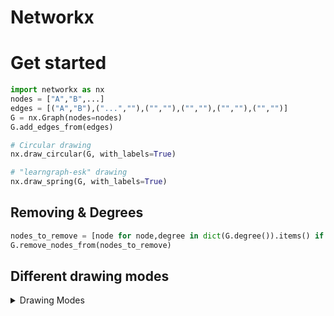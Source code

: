 # Networkx

# Get started
```python
import networkx as nx
nodes = ["A","B",...]
edges = [("A","B"),("...",""),("",""),("",""),("",""),("","")]
G = nx.Graph(nodes=nodes)
G.add_edges_from(edges)

# Circular drawing
nx.draw_circular(G, with_labels=True)

# "learngraph-esk" drawing
nx.draw_spring(G, with_labels=True)
```

## Removing & Degrees
```python
nodes_to_remove = [node for node,degree in dict(G.degree()).items() if degree < 2]
G.remove_nodes_from(nodes_to_remove)
```

## Different drawing modes
<details>
<summary> Drawing Modes </summary>
`draw_circular(G, keywords)` : This gives circular layout of the graph G.
`draw_planar(G, keywords)` :] This gives a planar layout of a planar networkx graph G.
`draw_random(G, keywords)` : This gives a random layout of the graph G.
`draw_spectral(G, keywords)` : This gives a spectral 2D layout of the graph G.
`draw_spring(G, keywords)` : This gives a spring layout of the graph G.
`draw_shell(G, keywords)` : This gives a shell layout of the graph G. 
</details>
